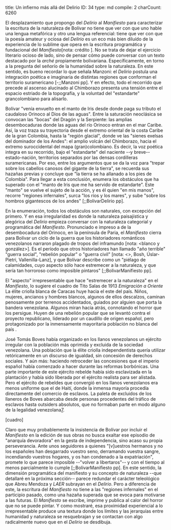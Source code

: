 title:          Un infierno más allá del Delirio
ID:             34
type:           md
compile:        2
charCount:      6260


El desplazamiento que propongo del *Delirio* al *Manifiesto* para caracterizar la escritura de la naturaleza de Bolívar no tiene que ver con que uno hable una lengua metafórica y otro una lengua referencial: tiene que ver con que la poesía amateur y ociosa del *Delirio* es un eco más bien diluído de la experiencia de lo sublime que opera en la escritura programática y fundacional del *Manifiesto*[nota: crédito <al pana de NeMLA>]. No se trata de dejar el ejercicio literario ocioso de lado, sino de pensar cómo puede conversar con un texto destacado por la *arché* propiamente bolivariana. Específicamente, en torno a la pregunta del señorío de la humanidad sobre la naturaleza. En este sentido, es bueno recordar lo que señala Manzoni:  el *Delirio* postula una integración poética e imaginaria de distintas regiones que conforman el territorio suramericano [-;;Manzoni pp]. Y en efecto, todo el recorrido que precede al ascenso alucinado al Chimborazo presenta una tensión entre el espacio estriado de la topografía, y la voluntad del "estandarte" grancolombiano para alisarlo. 

Bolívar "venía envuelto en el manto de Iris desde donde paga su tributo el caudaloso Orinoco al Dios de las aguas". Entre la saturación neoclásica se convocan las "bocas" del Dragón y la Serpiente: las amplias desembocaduras donde las aguas del río Orinoco entran en el mar Caribe. Así, la voz traza su trayectoria desde el extremo oriental de la costa Caribe de la gran Colombia, hasta la "región glacial", donde ve las "sienes exelsas del dominador de los Andes": el amplio volcán del Chimborazo, hacia el extremo suroccidental del mapa (gran)colombiano. Es decir, la voz poética integra en su recorrido, bajo el "estandarte" del naciente --y breve-- estado-nación, territorios separados por las densas cordilleras suramericanas. Por eso, entre los argumentos que se da la voz para "trepar sobre los cabellos canosos del gigante de la tierra", se recuerda sus hazañas previas y concluye que "la tierra se ha allanado a los pies de Colombia". Para llegar a esta conclusión, enumera los obstáculos que ha superado con el "manto de Iris que me ha servido de estandarte". Este "manto" se vuelve el sujeto de la acción, y es él quien "en mis manos", recorre "regiones infernales", surca "los ríos y los mares", y sube "sobre los hombros gigantescos de los andes" [;;BolivarDelirio pp]. 

En la enumeración, todos los obstáculos son naturales, con excepción del primero. Y en esa irregularidad es donde la naturaleza paisajística y alegórica del *Delirio* empieza conversar con la naturaleza categorial y programática del *Manifiesto*. Pronunciado e impreso a <!--unos 120 km --> de la desembocadura del Orinoco, en la península de Paria, el *Manifiesto* cierra para Bolívar un ciclo de la guerra que los historiadores románticos venezolanos narraron plagado de tropos del inframundo [nota: <blanco y gonzález>]. Es el período que otros historiadores han llamado "año terrible" "guerra social", "rebelión popular" o "guerra civil" [nota: <>, Bosh, Úslar-Pietri, Vallenilla-Lanz], y que Bolívar describe como un "piélago de calamidades, cuyo aspecto sólo hace estremecer a la naturaleza, y que sería tan horroroso como imposible pintaros" [;;BolivarManifiesto pp]. 

El "aspecto" irrepresentable que hace "estremecer a la naturaleza" en el *Manifiesto*, lo sugiere el cuadro de Tito Salas de 1913 _Emigración a Oriente_ La élite criolla blanca de Caracas huye hacia el este del país. Niños, mujeres, ancianos y hombres blancos, algunos de ellos descalzos, caminan penosamente por terrenos accidentados, guiados por alguien que porta la bandera venezolana. Algunos miran hacia atrás, connotando el horror que los persigue. Huyen de una rebelión popular que se levantó contra el proyecto republicano, liderado por un caudillo de origen español, pero protagonizado por la inmensamente mayoritaria población no blanca del país <!--nota: apoyado en Castro-Gómez y otros para indicar a qué me refiero con esta categoría-->. 

José Tomás Boves había organizado en los llanos venezolanos un ejército irregular con la población más oprimida y excluida de la sociedad venezolana. Una población que la élite criolla independentista quería utilizar retóricamente en un discurso de igualdad, sin concesión de derechos sociales. Y aún más: haciendo retroceder las concesiones que el imperio español había comenzado a hacer durante las reformas borbónicas. Una parte importante de este ejército rebelde había sido esclavizada en la plantación y había sido liberada por el ejército realista para ser alistada. Pero el ejército de rebeldes que convergió en los llanos venezolanos era menos uniforme que el de Haití, donde la inmensa mayoría procedía directamente del comercio de esclavos. La paleta de excluidos de los llaneros de Boves abarcaba desde personas procedentes del tráfico de esclavos hasta outsiders absolutos, que no formaban parte en modo alguno de la legalidad venezolana[7](#ftn13). 

[cuadro]

Claro que muy probablemente la insistencia de Bolívar por incluir el *Manifiesto* en la edición de sus obras no busca exaltar ese episodio de "anarquía devoradora" en la gesta de independencia, sino acaso su propia perseverancia. Ante unos seguidores a quienes "[v]uestros hermanos y no los españoles han desgarrado vuestro seno, derramando vuestra sangre, incendiando vuestros hogares, y os han condenado a la expatriación", promete lo que parece imposible --"volver a libertaros"-- y con el tiempo al menos parcialmente lo cumple [;;BolivarManifiesto pp]. En este sentido, la dimensión programática del manifiesto y su concepto de naturaleza --que detallaré en la próxima sección-- parece redundar el carácter teleológico que Abreu Mendoza y _LAER_ subrayan en el *Delirio*. Pero a diferencia de este, la escritura del *Manifiesto* no tiene a las "regiones infernales" en el participio pasado, como una hazaña superada que se evoca para motivarse a las futuras. El *Manifiesto* se escribe, imprime y publica al calor del horror que no se puede pintar. Y como mostraré, esa proximidad experiencial a lo irrepresentable produce una textura donde los límites y las jerarquías entre humanidad y naturaleza se resquebrajan y se contactan con algo radicalmente nuevo que en el *Delirio* se desdibuja.